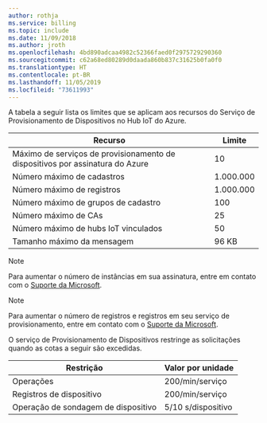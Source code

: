 ```yaml
---
author: rothja
ms.service: billing
ms.topic: include
ms.date: 11/09/2018
ms.author: jroth
ms.openlocfilehash: 4bd890adcaa4982c52366faed0f2975729290360
ms.sourcegitcommit: c62a68ed80289d0daada860b837c31625b0fa0f0
ms.translationtype: HT
ms.contentlocale: pt-BR
ms.lasthandoff: 11/05/2019
ms.locfileid: "73611993"
---
```

A tabela a seguir lista os limites que se aplicam aos recursos do Serviço de Provisionamento de Dispositivos no Hub IoT do Azure.

| Recurso | Limite |
| --- | --- |
| Máximo de serviços de provisionamento de dispositivos por assinatura do Azure | 10 |
| Número máximo de cadastros | 1\.000.000 |
| Número máximo de registros | 1\.000.000 |
| Número máximo de grupos de cadastro | 100 |
| Número máximo de CAs | 25 |
| Número máximo de hubs IoT vinculados | 50 |
| Tamanho máximo da mensagem | 96 KB|


> [!NOTE]
> Para aumentar o número de instâncias em sua assinatura, entre em contato com o [Suporte da Microsoft](https://azure.microsoft.com/support/options/).

> [!NOTE]
> Para aumentar o número de registros e registros em seu serviço de provisionamento, entre em contato com o [Suporte da Microsoft](https://azure.microsoft.com/support/options/).

O serviço de Provisionamento de Dispositivos restringe as solicitações quando as cotas a seguir são excedidas.

| Restrição | Valor por unidade |
| --- | --- |
| Operações | 200/min/serviço |
| Registros de dispositivo | 200/min/serviço |
| Operação de sondagem de dispositivo | 5/10 s/dispositivo |
